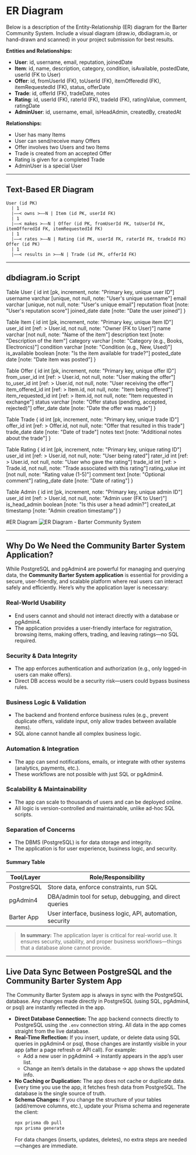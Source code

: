 # ER Diagram

Below is a description of the Entity-Relationship (ER) diagram for the Barter Community System. Include a visual diagram (draw.io, dbdiagram.io, or hand-drawn and scanned) in your project submission for best results.

**Entities and Relationships:**
- **User**: id, username, email, reputation, joinedDate
- **Item**: id, name, description, category, condition, isAvailable, postedDate, userId (FK to User)
- **Offer**: id, fromUserId (FK), toUserId (FK), itemOfferedId (FK), itemRequestedId (FK), status, offerDate
- **Trade**: id, offerId (FK), tradeDate, notes
- **Rating**: id, userId (FK), raterId (FK), tradeId (FK), ratingValue, comment, ratingDate
- **AdminUser**: id, username, email, isHeadAdmin, createdBy, createdAt

**Relationships:**
- User has many Items
- User can send/receive many Offers
- Offer involves two Users and two Items
- Trade is created from an accepted Offer
- Rating is given for a completed Trade
- AdminUser is a special User


---

## Text-Based ER Diagram

```
User (id PK)
  | 1
  |——< owns >——N | Item (id PK, userId FK)
  | 1
  |——< makes >——N | Offer (id PK, fromUserId FK, toUserId FK, itemOfferedId FK, itemRequestedId FK)
  | 1
  |——< rates >——N | Rating (id PK, userId FK, raterId FK, tradeId FK)
Offer (id PK)
  | 1
  |——< results in >——N | Trade (id PK, offerId FK)
```

---

## dbdiagram.io Script

Table User {
  id int [pk, increment, note: "Primary key, unique user ID"]
  username varchar [unique, not null, note: "User's unique username"]
  email varchar [unique, not null, note: "User's unique email"]
  reputation float [note: "User's reputation score"]
  joined_date date [note: "Date the user joined"]
}

Table Item {
  id int [pk, increment, note: "Primary key, unique item ID"]
  user_id int [ref: > User.id, not null, note: "Owner (FK to User)"]
  name varchar [not null, note: "Name of the item"]
  description text [note: "Description of the item"]
  category varchar [note: "Category (e.g., Books, Electronics)"]
  condition varchar [note: "Condition (e.g., New, Used)"]
  is_available boolean [note: "Is the item available for trade?"]
  posted_date date [note: "Date item was posted"]
}

Table Offer {
  id int [pk, increment, note: "Primary key, unique offer ID"]
  from_user_id int [ref: > User.id, not null, note: "User making the offer"]
  to_user_id int [ref: > User.id, not null, note: "User receiving the offer"]
  item_offered_id int [ref: > Item.id, not null, note: "Item being offered"]
  item_requested_id int [ref: > Item.id, not null, note: "Item requested in exchange"]
  status varchar [note: "Offer status (pending, accepted, rejected)"]
  offer_date date [note: "Date the offer was made"]
}

Table Trade {
  id int [pk, increment, note: "Primary key, unique trade ID"]
  offer_id int [ref: > Offer.id, not null, note: "Offer that resulted in this trade"]
  trade_date date [note: "Date of trade"]
  notes text [note: "Additional notes about the trade"]
}

Table Rating {
  id int [pk, increment, note: "Primary key, unique rating ID"]
  user_id int [ref: > User.id, not null, note: "User being rated"]
  rater_id int [ref: > User.id, not null, note: "User who gave the rating"]
  trade_id int [ref: > Trade.id, not null, note: "Trade associated with this rating"]
  rating_value int [not null, note: "Rating value (1-5)"]
  comment text [note: "Optional comment"]
  rating_date date [note: "Date of rating"]
}

Table Admin {
  id int [pk, increment, note: "Primary key, unique admin ID"]
  user_id int [ref: > User.id, not null, note: "Admin user (FK to User)"]
  is_head_admin boolean [note: "Is this user a head admin?"]
  created_at timestamp [note: "Admin creation timestamp"]
}

#ER Diagram
![ER Diagram - Barter Community System](er-diagram.png)

---

## Why Do We Need the Community Barter System Application?

While PostgreSQL and pgAdmin4 are powerful for managing and querying data, the **Community Barter System application** is essential for providing a secure, user-friendly, and scalable platform where real users can interact safely and efficiently. Here’s why the application layer is necessary:

### Real-World Usability
- End users cannot and should not interact directly with a database or pgAdmin4.
- The application provides a user-friendly interface for registration, browsing items, making offers, trading, and leaving ratings—no SQL required.

### Security & Data Integrity
- The app enforces authentication and authorization (e.g., only logged-in users can make offers).
- Direct DB access would be a security risk—users could bypass business rules.

### Business Logic & Validation
- The backend and frontend enforce business rules (e.g., prevent duplicate offers, validate input, only allow trades between available items).
- SQL alone cannot handle all complex business logic.

### Automation & Integration
- The app can send notifications, emails, or integrate with other systems (analytics, payments, etc.).
- These workflows are not possible with just SQL or pgAdmin4.

### Scalability & Maintainability
- The app can scale to thousands of users and can be deployed online.
- All logic is version-controlled and maintainable, unlike ad-hoc SQL scripts.

### Separation of Concerns
- The DBMS (PostgreSQL) is for data storage and integrity.
- The application is for user experience, business logic, and security.

#### Summary Table
| Tool/Layer         | Role/Responsibility                                      |
|--------------------|---------------------------------------------------------|
| PostgreSQL         | Store data, enforce constraints, run SQL                |
| pgAdmin4           | DBA/admin tool for setup, debugging, and direct queries |
| Barter App         | User interface, business logic, API, automation, security|

> **In summary:** The application layer is critical for real-world use. It ensures security, usability, and proper business workflows—things that a database alone cannot provide.

---

## Live Data Sync Between PostgreSQL and the Community Barter System App

The Community Barter System app is always in sync with the PostgreSQL database. Any changes made directly in PostgreSQL (using SQL, pgAdmin4, or psql) are instantly reflected in the app.

- **Direct Database Connection:** The app backend connects directly to PostgreSQL using the `.env` connection string. All data in the app comes straight from the live database.
- **Real-Time Reflection:** If you insert, update, or delete data using SQL queries in pgAdmin4 or psql, those changes are instantly visible in your app (after a page refresh or API call). For example:
  - Add a new user in pgAdmin4 → instantly appears in the app’s user list.
  - Change an item’s details in the database → app shows the updated info.
- **No Caching or Duplication:** The app does not cache or duplicate data. Every time you use the app, it fetches fresh data from PostgreSQL. The database is the single source of truth.
- **Schema Changes:** If you change the structure of your tables (add/remove columns, etc.), update your Prisma schema and regenerate the client:
  ```sh
  npx prisma db pull
  npx prisma generate
  ```
  For data changes (inserts, updates, deletes), no extra steps are needed—changes are immediate.